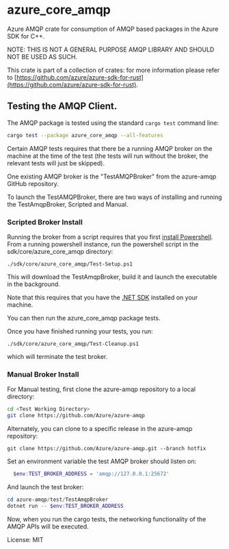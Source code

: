 # azure_core_amqp

Azure AMQP crate for consumption of AMQP based packages in the Azure SDK for C++.

NOTE: THIS IS NOT A GENERAL PURPOSE AMQP LIBRARY AND SHOULD NOT BE USED AS SUCH.

This crate is part of a collection of crates: for more information please refer to [https://github.com/azure/azure-sdk-for-rust](https://github.com/azure/azure-sdk-for-rust).

## Testing the AMQP Client.

The AMQP package is tested using the standard `cargo test` command line:

```bash
cargo test --package azure_core_amqp --all-features
```

Certain AMQP tests requires that there be a running AMQP broker on the machine at the time of the test (the tests will run without the broker, the relevant tests will just be skipped).

One existing AMQP broker is the "TestAMQPBroker" from the azure-amqp GitHub repository.

To launch the TestAMQPBroker, there are two ways of installing and running the TestAmqpBroker, Scripted and Manual.

### Scripted Broker Install
Running the broker from a script requires that you first [install Powershell](https://learn.microsoft.com/powershell/scripting/install/installing-powershell?view=powershell-7.4).
From a running powershell instance,  run the powershell script in the sdk/core/azure_core_amqp directory:

```
./sdk/core/azure_core_amqp/Test-Setup.ps1
```

This will download the TestAmqpBroker, build it and launch the executable in the background.

Note that this requires that you have the [.NET SDK](https://dot.net/download) installed on your machine.

You can then run the azure_core_amqp package tests.

Once you have finished running your tests, you run:

```
./sdk/core/azure_core_amqp/Test-Cleanup.ps1
```

which will terminate the test broker.

### Manual Broker Install
For Manual testing, first clone the azure-amqp repository to a local directory:

```bash
cd <Test Working Directory>
git clone https://github.com/Azure/azure-amqp
```

Alternately, you can clone to a specific release in the azure-amqp repository:

```
git clone https://github.com/Azure/azure-amqp.git --branch hotfix
```

Set an environment variable the test AMQP broker should listen on:

```powershell
  $env:TEST_BROKER_ADDRESS = 'amqp://127.0.0.1:25672'
```

And launch the test broker:

```powershell
cd azure-amqp/test/TestAmqpBroker
dotnet run -- $env:TEST_BROKER_ADDRESS
```

Now, when you run the cargo tests, the networking functionality of the AMQP APIs will be executed.

License: MIT
